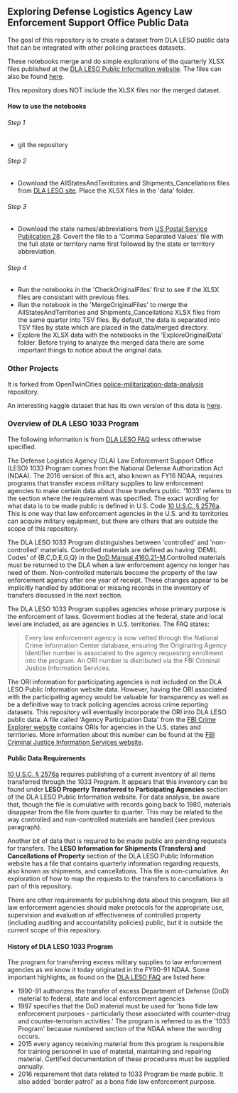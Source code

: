 ## Exploring Defense Logistics Agency Law Enforcement Support Office Public Data

The goal of this repository is to create a dataset from DLA LESO public data that can be integrated with other policing practices datasets.

These notebooks merge and do simple explorations of the quarterly XLSX files published at the [DLA LESO Public Information website](https://www.dla.mil/DispositionServices/Offers/Reutilization/LawEnforcement/PublicInformation/). The files can also be found [here](https://www.dla.mil/DispositionServices/FOIA/EFOIALibrary/).   

This repository does NOT include the XLSX files nor the merged dataset.   

#### How to use the notebooks

###### Step 1
 - git the repository   
###### Step 2
 - Download the AllStatesAndTerritories and Shipments_Cancellations files from [DLA LESO site](https://www.dla.mil/DispositionServices/Offers/Reutilization/LawEnforcement/PublicInformation/). Place the XLSX files in the 'data' folder.   
###### Step 3
 - Download the state names/abbreviations from [US Postal Service Publication 28](https://pe.usps.com/text/pub28/28apb.htm). Covert the file to a 'Comma Separated Values' file with the full state or territory name first followed by the state or territory abbreviation.   
###### Step 4
 - Run the notebooks in the 'CheckOriginalFiles' first to see if the XLSX files are consistant with previous files.   
 - Run the notebook in the 'MergeOriginalFiles' to merge the AllStatesAndTerritories and Shipments_Cancellations XLSX files from the same quarter into TSV files. By default, the data is separated into TSV files by state which are placed in the data/merged directory.   
 - Explore the XLSX data with the notebooks in the 'ExploreOriginalData' folder. Before trying to analyze the merged data there are some important things to notice about the original data.

### Other Projects
It is forked from OpenTwinCities [police-militarization-data-analysis](https://github.com/OpenTwinCities/police-militarization-data-analysis) repository.   

An interesting kaggle dataset that has its own version of this data is [here](https://www.kaggle.com/jpmiller/police-violence-in-the-us).   

### Overview of DLA LESO 1033 Program   
The following information is from [DLA LESO FAQ](https://www.dla.mil/DispositionServices/Offers/Reutilization/LawEnforcement/ProgramFAQs.aspx) unless otherwise specified.

The Defense Logistics Agency (DLA) Law Enforcement Support Office (LESO) 1033 Program comes from the National Defense Authorization Act (NDAA). The 2016 version of this act, also known as FY16 NDAA, requires programs that transfer excess military supplies to law enforcement agencies to make certain data about those transfers public. '1033' referes to the section where the requirement was specified. The exact wording for what data is to be made public is defined in U.S. Code [10 U.S.C. &sect; 2576a](https://uscode.house.gov/view.xhtml?req=granuleid:USC-prelim-title10-section2576a&num=0&edition=prelim). This is one way that law enforcement agencies in the U.S. and its territories can acquire military equipment, but there are others that are outside the scope of this repository.   

The DLA LESO 1033 Program distinguishes between 'controlled' and 'non-controlled' materials. Controlled materials are defined as having 'DEMIL Codes' of {B,C,D,E,G,Q} in the [DoD Manual 4160.21-M](https://www.dla.mil/HQ/InformationOperations/DLMS/elibrary/manuals/regulations/).Controlled materials must be returned to the DLA when a law enforcement agency no longer has need of them. Non-controlled materials become the property of the law enforcement agency after one year of receipt. These changes appear to be implicitly handled by additional or missing records in the inventory of transfers discussed in the next section.   

The DLA LESO 1033 Program supplies agencies whose primary purpose is the enforcement of laws. Goverment bodies at the federal, state and local level are included, as are agencies in U.S. territories. The FAQ states:   

> Every law enforcement agency is now vetted through the National Crime Information Center database, ensuring the Originating Agency Identifier number is
> associated to the agency requesting enrollment into the program. An ORI number is distributed via the FBI Criminal Justice Information Services.   

The ORI information for participating agencies is not included on the DLA LESO Public Information website data. However, having the ORI associated with the participating agency would be valuable for transparency as well as be a definitive way to track policing agencies across crime reporting datasets. This repository will eventually incorporate the ORI into DLA LESO public data. A file called 'Agency Participation Data' from the [FBI Crime Explorer website](https://crime-data-explorer.fr.cloud.gov/) contains ORIs for agencies in the U.S. states and territories. More information about this number can be found at the [FBI Criminal Justice Information Services website](https://www.fbi.gov/services/cjis/fingerprints-and-other-biometrics/ordering-fingerprint-cards-and-training-aids).

#### Public Data Requirements
[10 U.S.C. &sect; 2576a](https://uscode.house.gov/view.xhtml?req=granuleid:USC-prelim-title10-section2576a&num=0&edition=prelim) requires publishing of a current inventory of all items transferred through the 1033 Program. It appears that this inventory can be found under __LESO Property Transferred to Participating Agencies__ section of the DLA LESO Public Information website. For data analysis, be aware that, though the file is cumulative with records going back to 1980, materials disappear from the file from quarter to quarter. This may be related to the way controlled and non-controlled materials are handled (see previous paragraph).   

Another bit of data that is required to be made public are pending requests for transfers. The __LESO Information for Shipments (Transfers) and Cancellations of Property__ section of the DLA LESO Public Information website has a file that contains quarterly information regarding requests, also known as shipments, and cancellations. This file is non-cumulative. An exploration of how to map the requests to the transfers to cancellations is part of this repository.

There are other requirements for publishing data about this program, like all law enforcement agencies should make protocols for the appropriate use, supervision and evaluation of effectiveness of controlled property (including auditing and accountability policies) public, but it is outside the current scope of this repository.

#### History of DLA LESO 1033 Program
The program for transferring excess military supplies to law enforcement agencies as we know it today originated in the FY90-91 NDAA. Some important highlights, as found on the [DLA LESO FAQ](https://www.dla.mil/DispositionServices/Offers/Reutilization/LawEnforcement/ProgramFAQs.aspx) are listed here:   
 - 1990-91 authorizes the transfer of excess Department of Defense (DoD) material to federal, state and local enforcement agencies  
 - 1997 specifies that the DoD material must be used for 'bona fide law enforcement purposes - particularly those associated with counter-drug and counter-terrorism activities.' The program is referred to as the '1033 Program' because numbered section of the NDAA where the wording occurs.    
 - 2015 every agency receiving material from this program is responsible for training personnel in use of material, maintaining and repairing material. Certified documentation of these procedures must be supplied annually.   
 - 2016 requirement that data related to 1033 Program be made public. It also added 'border patrol' as a bona fide law enforcement purpose.   


